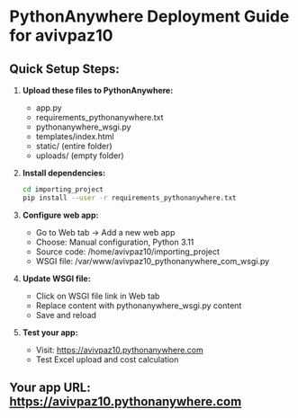# PythonAnywhere Deployment Guide for avivpaz10

## Quick Setup Steps:

1. **Upload these files to PythonAnywhere:**
   - app.py
   - requirements_pythonanywhere.txt
   - pythonanywhere_wsgi.py
   - templates/index.html
   - static/ (entire folder)
   - uploads/ (empty folder)

2. **Install dependencies:**
   ```bash
   cd importing_project
   pip install --user -r requirements_pythonanywhere.txt
   ```

3. **Configure web app:**
   - Go to Web tab → Add a new web app
   - Choose: Manual configuration, Python 3.11
   - Source code: /home/avivpaz10/importing_project
   - WSGI file: /var/www/avivpaz10_pythonanywhere_com_wsgi.py

4. **Update WSGI file:**
   - Click on WSGI file link in Web tab
   - Replace content with pythonanywhere_wsgi.py content
   - Save and reload

5. **Test your app:**
   - Visit: https://avivpaz10.pythonanywhere.com
   - Test Excel upload and cost calculation

## Your app URL: https://avivpaz10.pythonanywhere.com
